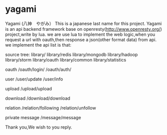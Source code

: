 yagami
======

Yagami (八神　やがみ） This is a japanese last name for this project.
Yagami is an api backend framework base on openresty(http://www.openresty.org/) project,write by lua.
we are use lua to implement the web logic,when you request a url with oauth,then response a json(other format data) from api.
we implement the api list is that:

source tree:
library/
library/redis
library/mongodb
library/hadoop
library/storm
library/oauth
library/common
library/statistics


oauth
/oauth/login/
/oauth/auth/

user 
/user/update
/user/info

upload
/upload/upload

download
/download/download

relation
/relation/following
/relation/unfollow

private message
/message/message

Thank you,We wish to you reply.



